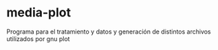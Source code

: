 # media-plot

Programa para el tratamiento y datos y generación de distintos archivos utilizados por gnu plot
